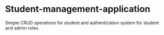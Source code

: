 # Student-management-application
Simple CRUD operations for student and authentication system for student and admin roles.
